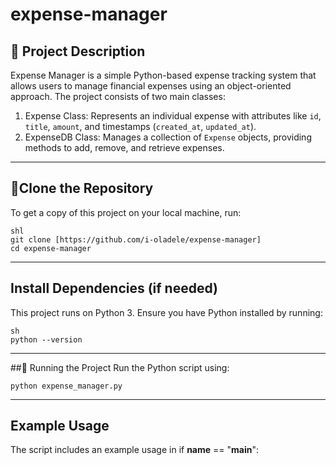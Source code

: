 # expense-manager

## 📌 Project Description
Expense Manager is a simple Python-based expense tracking system that allows users to manage financial expenses using an object-oriented approach. The project consists of two main classes:

1. Expense Class: Represents an individual expense with attributes like `id`, `title`, `amount`, and timestamps (`created_at`, `updated_at`).
2. ExpenseDB Class: Manages a collection of `Expense` objects, providing methods to add, remove, and retrieve expenses.


---

## 🚀Clone the Repository

To get a copy of this project on your local machine, run:

```
shl
git clone [https://github.com/i-oladele/expense-manager]
cd expense-manager
```
---

## Install Dependencies (if needed)
This project runs on Python 3. Ensure you have Python installed by running:

```
sh
python --version
```
---

##🏃 Running the Project
Run the Python script using:
```
python expense_manager.py
```
---

## Example Usage
The script includes an example usage in if __name__ == "__main__":
